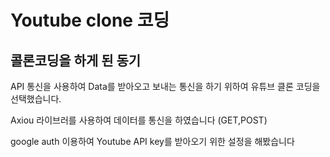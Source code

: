 # Youtube clone 코딩
## 콜론코딩을 하게 된 동기
API 통신을 사용하여 Data를 받아오고 보내는 통신을 하기 위하여 유튜브 클론 코딩을 선택했습니다.

Axiou 라이브러를 사용하여 데이터를 통신을 하였습니다 (GET,POST)

google auth 이용하여 Youtube API key를 받아오기 위한 설정을 해봤습니다 
